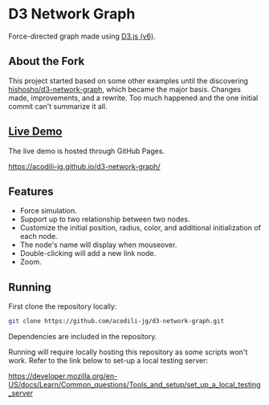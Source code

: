 # D3 Network Graph

Force-directed graph made using [D3.js (v6)](https://github.com/d3/d3).

## About the Fork

This project started based on some other examples until the discovering
[hishosho/d3-network-graph](https://github.com/hishosho/d3-network-graph), which
became the major basis. Changes made, improvements, and a rewrite. Too much
happened and the one initial commit can't summarize it all.

## [Live Demo](https://acodili-jg.github.io/d3-network-graph/)

The live demo is hosted through GitHub Pages.

<https://acodili-jg.github.io/d3-network-graph/>

## Features

 * Force simulation.
 * Support up to two relationship between two nodes.
 * Customize the initial position, radius, color, and additional initialization
   of each node.
 * The node's name will display when mouseover.
 * Double-clicking will add a new link node.
 * Zoom.

## Running

First clone the repository locally:

```bash
git clone https://github.com/acodili-jg/d3-network-graph.git
```

Dependencies are included in the repository.

Running will require locally hosting this repository as some scripts won't work.
Refer to the link below to set-up a local testing server:

<https://developer.mozilla.org/en-US/docs/Learn/Common_questions/Tools_and_setup/set_up_a_local_testing_server>
